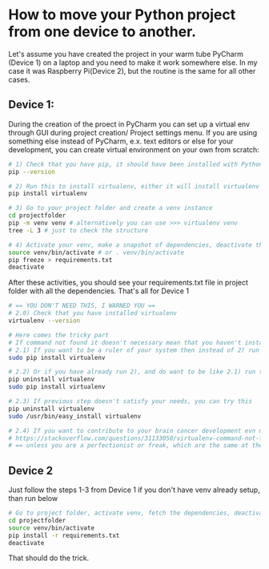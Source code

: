 # How to move your Python project from one device to another.

Let's assume you have created the project in your warm tube PyCharm (Device 1) on a laptop and you need to make it work somewhere else. In my case it was Raspberry Pi(Device 2), but the routine is the same for all other cases. 

## Device 1:
During the creation of the proect in PyCharm you can set up a virtual env through GUI during project creation/ Project settings menu. If you are using something else instead of PyCharm, e.x. text editors or else for your development, you can create virtual environment on your own from scratch:
```bash
# 1) Check that you have pip, it should have been installed with Python. Alternatively you can run pip3 everywhere instead of pip
pip --version

# 2) Run this to install virtualenv, either it will install virtualenv or notify that it is already installed
pip install virtualenv

# 3) Go to your project folder and create a venv instance
cd projectfolder
pip -m venv venv # alternatively you can use >>> virtualenv venv
tree -L 3 # just to check the structure

# 4) Activate your venv, make a snapshot of dependencies, deactivate the env
source venv/bin/activate # or . venv/bin/activate
pip freeze > requirements.txt
deactivate
```
After these activities, you should see your requirements.txt file in project folder with all the dependencies. That's all for Device 1

```bash
# == YOU DON'T NEED THIS, I WARNED YOU ==
# 2.0) Check that you have installed virtualenv
virtualenv --version

# Here comes the tricky part
# If command not found it doesn't necessary mean that you haven't installed it, it may be installed for your user, not the root user or there is no alias for "virtualenv" command. Thus "virtualenv --version" doesn't return anything
# 2.1) If you want to be a ruler of your system then instead of 2) run this
sudo pip install virtualenv

# 2.2) Or if you have already run 2), and do want to be like 2.1) run this
pip uninstall virtualenv
sudo pip install virtualenv

# 2.3) If previous step doesn't satisfy your needs, you can try this
pip uninstall virtualenv
sudo /usr/bin/easy_install virtualenv

# 2.4) If you want to contribute to your brain cancer development evn more, welcome to the party
# https://stackoverflow.com/questions/31133050/virtualenv-command-not-found
# == unless you are a perfectionist or freak, which are the same at the core ==
```

## Device 2
Just follow the steps 1-3 from Device 1 if you don't have venv already setup, than run below
```bash
# Go to project folder, activate venv, fetch the dependencies, deactivate venv
cd projectfolder
source venv/bin/activate
pip install -r requirements.txt
deactivate
```

That should do the trick.
